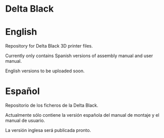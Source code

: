 # Delta Black

# English
Repository for Delta Black 3D printer files.

Currently only contains Spanish versions of assembly manual and user manual.

English versions to be uploaded soon.

# Español
Repositorio de los ficheros de la Delta Black.

Actualmente sólo contiene la versión española del manual de montaje y el manual de usuario.

La versión inglesa será publicada pronto.
